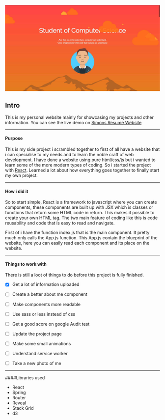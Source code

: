 ![Screenshot](./src/assets/img/Simon-Edvardsson-resume-website.jpg) 
---
## Intro    
This is my personal website mainly for showcasing my projects and other information. 
You can see the live demo on [Simons Resume Website](https://edsimon.github.io/resume_website/)

---
#### Purpose 
This is my side project i scrambled together to first of all have a website that i can specialise to my needs and to
learn the noble craft of web development. I have done a website using pure html/css/js but i wanted to learn some of the 
more modern types of coding. So i started the project with [React](https://reactjs.org/). Learned a lot about how 
everything goes together to finally start my own project. 

---
#### How i did it
So to start simple, React is a framework to javascript where you can create components, these components are built up
with JSX which is classes or functions that return some HTML code in return. This makes it possible to create your own 
HTML tag. The two main feature of coding like this is code reusability and code that is easy to read and navigate. 

First of i have the function index.js that is the main component. It pretty much only calls the App.js function.
This App.js contain the blueprint of the website, here you can easily read each component and its place on the website.

---
#### Things to work with
There is still a loot of things to do before this project is fully finished.
 
-[X] Get a lot of information uploaded
-[ ] Create a better about me component
-[ ] Make components more readable
-[ ] Use sass or less instead of css
-[ ] Get a good score on google Audit test
-[ ] Update the project page
-[ ] Make some small animations
-[ ] Understand service worker
-[ ] Take a new photo of me


--- 
####Libraries used
* React
* Spring
* Router
* Reveal
* Stack Grid
* d3 



